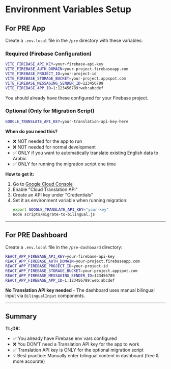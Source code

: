 # Environment Variables Setup

## For PRE App

Create a `.env.local` file in the `/pre` directory with these variables:

### Required (Firebase Configuration)

```bash
VITE_FIREBASE_API_KEY=your-firebase-api-key
VITE_FIREBASE_AUTH_DOMAIN=your-project.firebaseapp.com
VITE_FIREBASE_PROJECT_ID=your-project-id
VITE_FIREBASE_STORAGE_BUCKET=your-project.appspot.com
VITE_FIREBASE_MESSAGING_SENDER_ID=123456789
VITE_FIREBASE_APP_ID=1:123456789:web:abcdef
```

You should already have these configured for your Firebase project.

### Optional (Only for Migration Script)

```bash
GOOGLE_TRANSLATE_API_KEY=your-translation-api-key-here
```

**When do you need this?**
- ❌ NOT needed for the app to run
- ❌ NOT needed for normal development
- ✅ ONLY if you want to automatically translate existing English data to Arabic
- ✅ ONLY for running the migration script one time

**How to get it:**
1. Go to [Google Cloud Console](https://console.cloud.google.com/)
2. Enable "Cloud Translation API"
3. Create an API key under "Credentials"
4. Set it as environment variable when running migration:
   ```bash
   export GOOGLE_TRANSLATE_API_KEY="your-key"
   node scripts/migrate-to-bilingual.js
   ```

---

## For PRE Dashboard

Create a `.env.local` file in the `/pre-dashboard` directory:

```bash
REACT_APP_FIREBASE_API_KEY=your-firebase-api-key
REACT_APP_FIREBASE_AUTH_DOMAIN=your-project.firebaseapp.com
REACT_APP_FIREBASE_PROJECT_ID=your-project-id
REACT_APP_FIREBASE_STORAGE_BUCKET=your-project.appspot.com
REACT_APP_FIREBASE_MESSAGING_SENDER_ID=123456789
REACT_APP_FIREBASE_APP_ID=1:123456789:web:abcdef
```

**No Translation API key needed** - The dashboard uses manual bilingual input via `BilingualInput` components.

---

## Summary

**TL;DR:**
- ✅ You already have Firebase env vars configured
- ❌ You DON'T need a Translation API key for the app to work
- ✅ Translation API key is ONLY for the optional migration script
- 💡 Best practice: Manually enter bilingual content in dashboard (free & more accurate)

